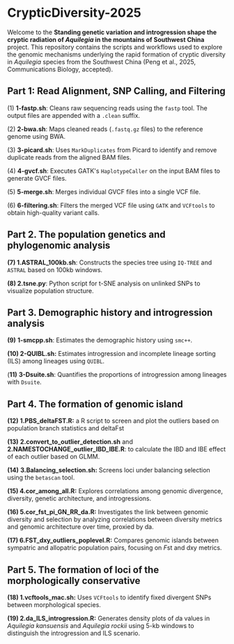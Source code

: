 # CrypticDiversity-2025

Welcome to the **Standing genetic variation and introgression shape the cryptic radiation of *Aquilegia* in the mountains of Southwest China**  project. This repository contains the scripts and workflows used to explore the genomic mechanisms underlying the rapid formation of cryptic diversity in *Aquilegia* species from the Southwest China (Peng et al., 2025, Communications Biology, accepted).

## Part 1: Read Alignment, SNP Calling, and Filtering

(1) **1-fastp.sh**: Cleans raw sequencing reads using the `fastp` tool. The output files are appended with a `.clean` suffix.

(2) **2-bwa.sh**: Maps cleaned reads (`.fastq.gz` files) to the reference genome using BWA.

(3) **3-picard.sh**: Uses `MarkDuplicates` from Picard to identify and remove duplicate reads from the aligned BAM files.

(4) **4-gvcf.sh**: Executes GATK's `HaplotypeCaller` on the input BAM files to generate GVCF files.

(5) **5-merge.sh**: Merges individual GVCF files into a single VCF file.

(6) **6-filtering.sh**: Filters the merged VCF file using `GATK` and `VCFtools` to obtain high-quality variant calls.

## Part 2. The population genetics and phylogenomic analysis

**(7) 1.ASTRAL_100kb.sh**: Constructs the species tree using `IQ-TREE` and `ASTRAL` based on 100kb windows.

**(8) 2.tsne.py**: Python script for t-SNE analysis on unlinked SNPs to visualize population structure.

## Part 3. Demographic history and introgression analysis

**(9)** **1-smcpp.sh**: Estimates the demographic history using `smc++`.

**(10) 2-QUIBL.sh:** Estimates introgression and incomplete lineage sorting (ILS) among lineages using `QUIBL`.

(**11)** **3-Dsuite.sh**: Quantifies the proportions of introgression among lineages with `Dsuite`.

## Part 4. The formation of genomic island

**(12)** **1.PBS_deltaFST.R:** a R script to screen and plot the outliers based on population branch statistics and deltaFst

**(13)** **2.convert_to_outlier_detection.sh** and **2.NAMESTOCHANGE_outlier_IBD_IBE.R**: to calculate the IBD and IBE effect of each outlier based on GLMM. 

**(14)** **3.Balancing_selection.sh:**  Screens loci under balancing selection using the `betascan` tool.

**(15) 4.cor_among_all.R:** Explores correlations among genomic divergence, diversity, genetic architecture, and introgressions.

**(16) 5.cor_fst_pi_GN_RR_da.R:** Investigates the link between genomic diversity and selection by analyzing correlations between diversity metrics and genomic architecture over time, proxied by da.

**(17) 6.FST_dxy_outliers_poplevel.R:** Compares genomic islands between sympatric and allopatric population pairs, focusing on *F*st and dxy metrics.

## Part 5. The formation of loci of the morphologically conservative

**(18) 1.vcftools_mac.sh:** Uses `VCFtools` to identify fixed divergent SNPs between morphological species.

**(19) 2.da_ILS_introgression.R:** Generates density plots of *d*a values in *Aquilegia kansuensis* and *Aquilegia rockii* using 5-kb windows to distinguish the introgression and ILS scenario.

















